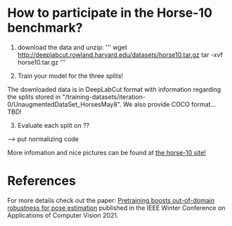 # How to participate in the Horse-10 benchmark?

1) download the data and unzip:
'''
wget http://deeplabcut.rowland.harvard.edu/datasets/horse10.tar.gz
tar -xvf horse10.tar.gz
'''

2) Train your model for the three splits!

The downloaded data is in DeepLabCut format with information regarding the splits stored in "/training-datasets/iteration-0/UnaugmentedDataSet_HorsesMay8". We also provide COCO format... TBD!

3) Evaluate each split on ??

--> put normalizing code

More infomation and nice pictures can be found at [the horse-10 site!](http://www.mackenziemathislab.org/horse10)

# References

For more details check out the paper: [Pretraining boosts out-of-domain robustness for pose estimation](https://openaccess.thecvf.com/content/WACV2021/html/Mathis_Pretraining_Boosts_Out-of-Domain_Robustness_for_Pose_Estimation_WACV_2021_paper.html) published in the IEEE Winter Conference on Applications of Computer Vision 2021.

